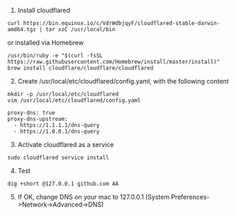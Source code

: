 1) Install cloudflared

```
curl https://bin.equinox.io/c/VdrWdbjqyF/cloudflared-stable-darwin-amd64.tgz | tar xzC /usr/local/bin
```

or installed via Homebrew

```
/usr/bin/ruby -e "$(curl -fsSL https://raw.githubusercontent.com/Homebrew/install/master/install)"
brew install cloudflare/cloudflare/cloudflared
```

2) Create /usr/local/etc/cloudflared/config.yaml, with the following content

```
mkdir -p /usr/local/etc/cloudflared
vim /usr/local/etc/cloudflared/config.yaml
```


```
proxy-dns: true
proxy-dns-upstream:
  - https://1.1.1.1/dns-query
  - https://1.0.0.1/dns-query
```

3) Activate cloudflared as a service

```
sudo cloudflared service install
```

4) Test
```
dig +short @127.0.0.1 github.com AA
```
5) If OK, change DNS on your mac to 127.0.0.1 (System Preferences->Network->Advanced->DNS)
